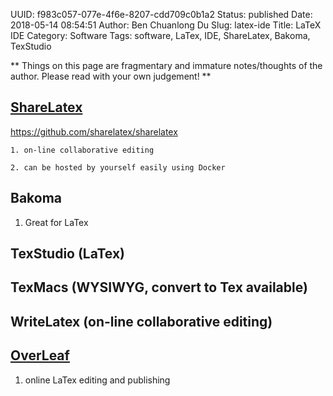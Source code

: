 UUID: f983c057-077e-4f6e-8207-cdd709c0b1a2
Status: published
Date: 2018-05-14 08:54:51
Author: Ben Chuanlong Du
Slug: latex-ide
Title: LaTeX IDE
Category: Software
Tags: software, LaTex, IDE, ShareLatex, Bakoma, TexStudio

**
Things on this page are
fragmentary and immature notes/thoughts of the author.
Please read with your own judgement!
**

## [ShareLatex ](https://www.sharelatex.com/)

https://github.com/sharelatex/sharelatex

    1. on-line collaborative editing

    2. can be hosted by yourself easily using Docker

## Bakoma

1. Great for LaTex

## TexStudio (LaTex)

## TexMacs (WYSIWYG, convert to Tex available)

## WriteLatex (on-line collaborative editing)

## [OverLeaf](https://www.overleaf.com/)

1. online LaTex editing and publishing
